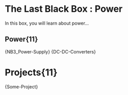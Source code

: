 # The Last Black Box : Power
In this box, you will learn about power...

## Power{11}
{NB3_Power-Supply}
{DC-DC-Converters}

# Projects{11}
{Some-Project}
